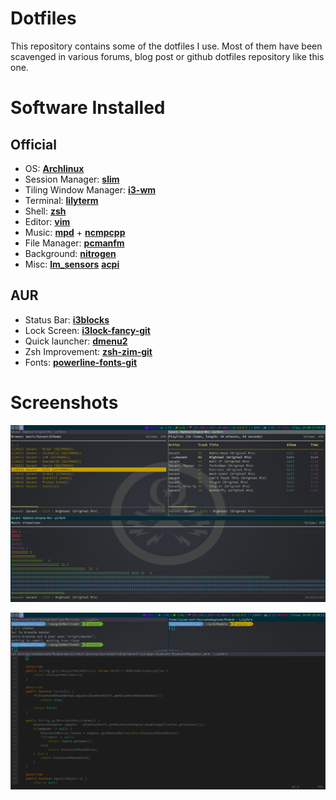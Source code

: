 # Dotfiles

This repository contains some of the dotfiles I use.
Most of them have been scavenged in various forums, blog post or github dotfiles repository like this one.

# Software Installed

## Official
* OS: [**Archlinux**](https://www.archlinux.org/)
* Session Manager: [**slim**](https://wiki.archlinux.org/index.php/SLiM)
* Tiling Window Manager: [**i3-wm**](https://wiki.archlinux.org/index.php/i3)
* Terminal: [**lilyterm**](http://lilyterm.luna.com.tw/)
* Shell: [**zsh**](https://wiki.archlinux.org/index.php/zsh)
* Editor: [**vim**](https://wiki.archlinux.org/index.php/vim)
* Music: [**mpd**](https://wiki.archlinux.org/index.php/Music_Player_Daemon) + [**ncmpcpp**](https://wiki.archlinux.org/index.php/Ncmpcpp)
* File Manager: [**pcmanfm**](https://wiki.archlinux.org/index.php/PCManFM)
* Background: [**nitrogen**](https://wiki.archlinux.org/index.php/nitrogen)
* Misc: [**lm_sensors**](https://wiki.archlinux.org/index.php/lm_sensors) [**acpi**](https://wiki.archlinux.org/index.php?title=ACPI_modules&redirect=no)

## AUR
* Status Bar: [**i3blocks**](https://aur.archlinux.org/packages/i3blocks)
* Lock Screen: [**i3lock-fancy-git**](https://aur.archlinux.org/packages/i3lock-fancy-git/)
* Quick launcher: [**dmenu2**](https://aur.archlinux.org/packages/dmenu2/) 
* Zsh Improvement: [**zsh-zim-git**](https://aur.archlinux.org/packages/zsh-zim-git/)
* Fonts: [**powerline-fonts-git**](https://aur.archlinux.org/packages/powerline-fonts-git/)

# Screenshots

![ncmpcpp](img/ncmpcpp.png "ncmpcpp")

![shell](img/shell.png "vim shell git")


